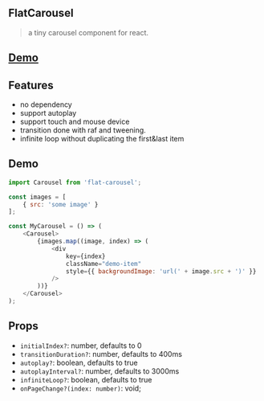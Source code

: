 
## FlatCarousel
> a tiny carousel component for react.


## [Demo](https://codesandbox.io/s/jolly-fog-671g5?fontsize=14)

## Features
- no dependency
- support autoplay
- support touch and mouse device
- transition done with raf and tweening.
- infinite loop without duplicating the first&last item

## Demo
```javascript
import Carousel from 'flat-carousel';

const images = [
    { src: 'some image' }
];

const MyCarousel = () => (
    <Carousel>
        {images.map((image, index) => (
            <div
                key={index}
                className="demo-item"
                style={{ backgroundImage: 'url(' + image.src + ')' }}
            />
        ))}
    </Carousel>
);
```

## Props
- `initialIndex?`: number, defaults to 0
- `transitionDuration?`: number, defaults to 400ms
- `autoplay?`: boolean, defaults to true
- `autoplayInterval?`: number, defaults to 3000ms
- `infiniteLoop?`: boolean, defaults to true
- `onPageChange?(index: number)`: void;
